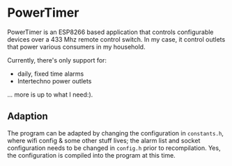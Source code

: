 PowerTimer
==========

PowerTimer is an ESP8266 based application that controls configurable devices over a 433 Mhz remote control switch. In my case, it control outlets that power various consumers in my household.

Currently, there's only support for:
* daily, fixed time alarms
* Intertechno power outlets

... more is up to what I need:).

Adaption
--------

The program can be adapted by changing the configuration in `constants.h`, where wifi config & some other stuff lives; the alarm list and socket configuration needs to be changed in `config.h` prior to recompilation. Yes, the configuration is compiled into the program at this time.
